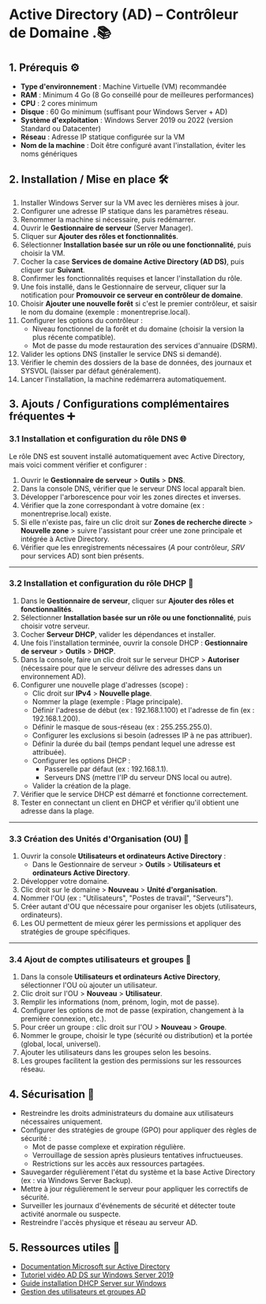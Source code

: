 # Active Directory (AD) – Contrôleur de Domaine .📚

## 1. Prérequis ⚙️
- **Type d'environnement** : Machine Virtuelle (VM) recommandée  
- **RAM** : Minimum 4 Go (8 Go conseillé pour de meilleures performances)  
- **CPU** : 2 cores minimum  
- **Disque** : 60 Go minimum (suffisant pour Windows Server + AD)  
- **Système d'exploitation** : Windows Server 2019 ou 2022 (version Standard ou Datacenter)  
- **Réseau** : Adresse IP statique configurée sur la VM  
- **Nom de la machine** : Doit être configuré avant l'installation, éviter les noms génériques  

## 2. Installation / Mise en place 🛠️
1. Installer Windows Server sur la VM avec les dernières mises à jour.  
2. Configurer une adresse IP statique dans les paramètres réseau.  
3. Renommer la machine si nécessaire, puis redémarrer.  
4. Ouvrir le **Gestionnaire de serveur** (Server Manager).  
5. Cliquer sur **Ajouter des rôles et fonctionnalités**.  
6. Sélectionner **Installation basée sur un rôle ou une fonctionnalité**, puis choisir la VM.  
7. Cocher la case **Services de domaine Active Directory (AD DS)**, puis cliquer sur **Suivant**.  
8. Confirmer les fonctionnalités requises et lancer l'installation du rôle.  
9. Une fois installé, dans le Gestionnaire de serveur, cliquer sur la notification pour **Promouvoir ce serveur en contrôleur de domaine**.  
10. Choisir **Ajouter une nouvelle forêt** si c'est le premier contrôleur, et saisir le nom du domaine (exemple : monentreprise.local).  
11. Configurer les options du contrôleur :  
    - Niveau fonctionnel de la forêt et du domaine (choisir la version la plus récente compatible).  
    - Mot de passe du mode restauration des services d'annuaire (DSRM).  
12. Valider les options DNS (installer le service DNS si demandé).  
13. Vérifier le chemin des dossiers de la base de données, des journaux et SYSVOL (laisser par défaut généralement).  
14. Lancer l'installation, la machine redémarrera automatiquement.  

## 3. Ajouts / Configurations complémentaires fréquentes ➕

### 3.1 Installation et configuration du rôle DNS 🌐
Le rôle DNS est souvent installé automatiquement avec Active Directory, mais voici comment vérifier et configurer :  
1. Ouvrir le **Gestionnaire de serveur** > **Outils** > **DNS**.  
2. Dans la console DNS, vérifier que le serveur DNS local apparaît bien.  
3. Développer l'arborescence pour voir les zones directes et inverses.  
4. Vérifier que la zone correspondant à votre domaine (ex : monentreprise.local) existe.  
5. Si elle n'existe pas, faire un clic droit sur **Zones de recherche directe** > **Nouvelle zone** > suivre l'assistant pour créer une zone principale et intégrée à Active Directory.  
6. Vérifier que les enregistrements nécessaires (_A_ pour contrôleur, _SRV_ pour services AD) sont bien présents.  

---

### 3.2 Installation et configuration du rôle DHCP 📡

1. Dans le **Gestionnaire de serveur**, cliquer sur **Ajouter des rôles et fonctionnalités**.  
2. Sélectionner **Installation basée sur un rôle ou une fonctionnalité**, puis choisir votre serveur.  
3. Cocher **Serveur DHCP**, valider les dépendances et installer.  
4. Une fois l'installation terminée, ouvrir la console DHCP : **Gestionnaire de serveur** > **Outils** > **DHCP**.  
5. Dans la console, faire un clic droit sur le serveur DHCP > **Autoriser** (nécessaire pour que le serveur délivre des adresses dans un environnement AD).  
6. Configurer une nouvelle plage d'adresses (scope) :  
   - Clic droit sur **IPv4** > **Nouvelle plage**.  
   - Nommer la plage (exemple : Plage principale).  
   - Définir l'adresse de début (ex : 192.168.1.100) et l'adresse de fin (ex : 192.168.1.200).  
   - Définir le masque de sous-réseau (ex : 255.255.255.0).  
   - Configurer les exclusions si besoin (adresses IP à ne pas attribuer).  
   - Définir la durée du bail (temps pendant lequel une adresse est attribuée).  
   - Configurer les options DHCP :  
     - Passerelle par défaut (ex : 192.168.1.1).  
     - Serveurs DNS (mettre l'IP du serveur DNS local ou autre).  
   - Valider la création de la plage.  
7. Vérifier que le service DHCP est démarré et fonctionne correctement.  
8. Tester en connectant un client en DHCP et vérifier qu'il obtient une adresse dans la plage.  

---

### 3.3 Création des Unités d'Organisation (OU) 📁

1. Ouvrir la console **Utilisateurs et ordinateurs Active Directory** :  
   - Dans le Gestionnaire de serveur > **Outils** > **Utilisateurs et ordinateurs Active Directory**.  
2. Développer votre domaine.  
3. Clic droit sur le domaine > **Nouveau** > **Unité d'organisation**.  
4. Nommer l'OU (ex : "Utilisateurs", "Postes de travail", "Serveurs").  
5. Créer autant d'OU que nécessaire pour organiser les objets (utilisateurs, ordinateurs).  
6. Les OU permettent de mieux gérer les permissions et appliquer des stratégies de groupe spécifiques.  

---

### 3.4 Ajout de comptes utilisateurs et groupes 👥

1. Dans la console **Utilisateurs et ordinateurs Active Directory**, sélectionner l'OU où ajouter un utilisateur.  
2. Clic droit sur l'OU > **Nouveau** > **Utilisateur**.  
3. Remplir les informations (nom, prénom, login, mot de passe).  
4. Configurer les options de mot de passe (expiration, changement à la première connexion, etc.).  
5. Pour créer un groupe : clic droit sur l'OU > **Nouveau** > **Groupe**.  
6. Nommer le groupe, choisir le type (sécurité ou distribution) et la portée (global, local, universel).  
7. Ajouter les utilisateurs dans les groupes selon les besoins.  
8. Les groupes facilitent la gestion des permissions sur les ressources réseau.  

## 4. Sécurisation 🔐
- Restreindre les droits administrateurs du domaine aux utilisateurs nécessaires uniquement.  
- Configurer des stratégies de groupe (GPO) pour appliquer des règles de sécurité :  
  - Mot de passe complexe et expiration régulière.  
  - Verrouillage de session après plusieurs tentatives infructueuses.  
  - Restrictions sur les accès aux ressources partagées.  
- Sauvegarder régulièrement l'état du système et la base Active Directory (ex : via Windows Server Backup).  
- Mettre à jour régulièrement le serveur pour appliquer les correctifs de sécurité.  
- Surveiller les journaux d'événements de sécurité et détecter toute activité anormale ou suspecte.  
- Restreindre l'accès physique et réseau au serveur AD.  

## 5. Ressources utiles 📎
- [Documentation Microsoft sur Active Directory](https://learn.microsoft.com/fr-fr/windows-server/identity/active-directory-domain-services)  
- [Tutoriel vidéo AD DS sur Windows Server 2019](https://www.youtube.com/watch?v=U1ywR2nFt4k)  
- [Guide installation DHCP Server sur Windows](https://learn.microsoft.com/fr-fr/windows-server/networking/technologies/dhcp/dhcp-deploy-server)  
- [Gestion des utilisateurs et groupes AD](https://learn.microsoft.com/fr-fr/windows-server/identity/ad-ds/manage/understand-user-accounts)  
